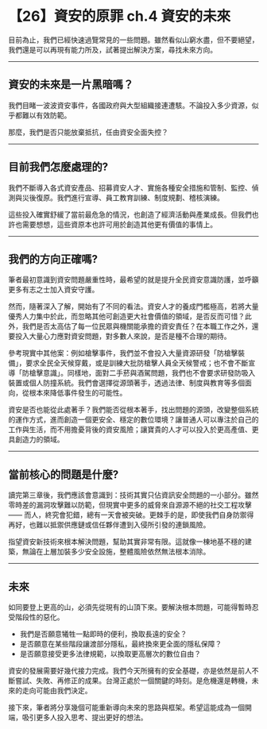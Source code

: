# 【26】資安的原罪 ch.4 資安的未來

目前為止，我們已經快速過覽常見的一些問題。雖然看似山窮水盡，但不要絕望，我們還是可以再現有能力所及，試著提出解決方案，尋找未來方向。

---

## 資安的未來是一片黑暗嗎？

我們目睹一波波資安事件，各國政府與大型組織接連遭駭。不論投入多少資源，似乎都難以有效防範。

那麼，我們是否只能放棄抵抗，任由資安全面失控？

---

## 目前我們怎麼處理的?

我們不斷導入各式資安產品、招募資安人才、實施各種安全措施和管制、監控、偵測與災後復原。我們進行宣導、員工教育訓練、制度規劃、稽核演練。

這些投入確實舒緩了當前最危急的情況，也創造了經濟活動與產業成長。但我們也許也需要想想，這些資原本也許可用於創造其他更有價值的事情上。

---

## 我們的方向正確嗎?

筆者最初意識到資安問題嚴重性時，最希望的就是提升全民資安意識防護，並呼籲更多有志之士加入資安守護。

然而，隨著深入了解，開始有了不同的看法。資安人才的養成門檻極高，若將大量優秀人力集中於此，而忽略其他可創造更大社會價值的領域，是否反而可惜？此外，我們是否太高估了每一位民眾與機關能承擔的資安責任？在本職工作之外，還要投入大量心力應對資安問題，對多數人來說，是否是種不合理的期待。

參考現實中其他案：例如槍擊事件，我們並不會投入大量資源研發「防槍擊裝備」，要求全民全天候穿戴，或是訓練大批防槍擊人員全天候警戒；也不會不斷宣導「防槍擊意識」。同樣地，面對二手菸與酒駕問題，我們也不會要求研發防吸入裝置或個人防撞系統。我們會選擇從源頭著手，透過法律、制度與教育等多個面向，從根本來降低事件發生的可能性。

資安是否也能從此處著手？我們能否從根本著手，找出問題的源頭，改變整個系統的運作方式，進而創造一個更安全、穩定的數位環境？讓普通人可以專注於自己的工作與生活，而不用擔憂背後的資安風險；讓寶貴的人才可以投入於更高產值、更具創造力的領域。

---

## 當前核心的問題是什麼?

讀完第三章後，我們應該會意識到：技術其實只佔資訊安全問題的一小部分。雖然零時差的漏洞攻擊難以防範，但現實中更多的威脅來自源源不絕的社交工程攻擊 —— 而人，終究會犯錯，總有一天會被突破。更棘手的是，即使我們自身防禦得再好，也難以抵禦供應鏈或信任夥伴遭到入侵所引發的連鎖風險。

指望資安新技術來根本解決問題，幫助其實非常有限。這就像一棟地基不穩的建築，無論在上層加裝多少安全設施，整體風險依然無法根本消除。

---

## 未來

如同要登上更高的山，必須先從現有的山頂下來。要解決根本問題，可能得暫時忍受階段性的惡化。

* 我們是否願意犧牲一點即時的便利，換取長遠的安全？
* 是否願意在某些階段讓渡部分隱私，最終換來更全面的隱私保障？
* 是否願意接受更多法律規範，以換取更高層次的數位自由？

資安的發展需要好幾代接力完成。我們今天所擁有的安全基礎，亦是依然是前人不斷嘗試、失敗、再修正的成果。台灣正處於一個關鍵的時刻。是危機還是轉機，未來的走向可能由我們決定。

接下來，筆者將分享幾個可能重新導向未來的思路與框架。希望這能成為一個開端，吸引更多人投入思考、提出更好的想法。



[^2]: https://www-api.moda.gov.tw/File/Get/acs/zh-tw/CZB3t44nAnRftR2
[^3]: https://www.informationsecurity.com.tw/article/article_detail.aspx?aid=12245